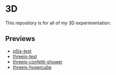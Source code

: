 # 3D
This repository is for all of my 3D experimentation.

## Previews
* [p5js-test](https://htmlpreview.github.io/?https://github.com/EthanThatOneKid/3D/blob/master/examples/p5js-test/index.html)
* [threejs-test](https://htmlpreview.github.io/?https://github.com/EthanThatOneKid/3D/blob/master/examples/threejs-test/index.html)
* [threejs-confetti-shower](https://htmlpreview.github.io/?https://github.com/EthanThatOneKid/3D/blob/master/examples/threejs-confetti-shower/index.html)
* [threejs-hypercube](https://htmlpreview.github.io/?https://github.com/EthanThatOneKid/3D/blob/master/examples/threejs-hypercube/index.html)

